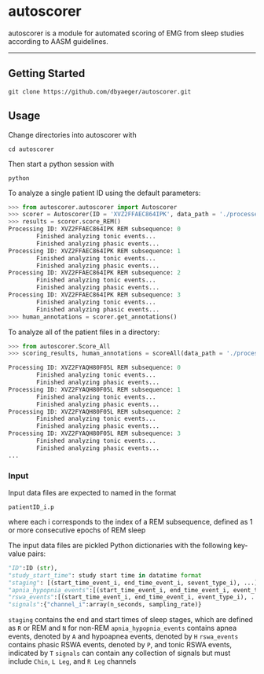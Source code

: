 # autoscorer
autoscorer is a module for automated scoring of EMG from sleep studies according to AASM guidelines.
___________________________________________________________________________________________________

## Getting Started

`git clone https://github.com/dbyaeger/autoscorer.git`

## Usage

Change directories into autoscorer with

`cd autoscorer`

Then start a python session with

`python`

To analyze a single patient ID using the default parameters:

```python
>>> from autoscorer.autoscorer import Autoscorer
>>> scorer = Autoscorer(ID = 'XVZ2FFAEC864IPK', data_path = './processed_data/processed')
>>> results = scorer.score_REM()
Processing ID: XVZ2FFAEC864IPK REM subsequence: 0
        Finished analyzing tonic events...
        Finished analyzing phasic events...
Processing ID: XVZ2FFAEC864IPK REM subsequence: 1
        Finished analyzing tonic events...
        Finished analyzing phasic events...
Processing ID: XVZ2FFAEC864IPK REM subsequence: 2
        Finished analyzing tonic events...
        Finished analyzing phasic events...
Processing ID: XVZ2FFAEC864IPK REM subsequence: 3
        Finished analyzing tonic events...
        Finished analyzing phasic events...
>>> human_annotations = scorer.get_annotations()
```

To analyze all of the patient files in a directory:

```python
>>> from autoscorer.Score_All
>>> scoring_results, human_annotations = scoreAll(data_path = './processed_data/processed')

Processing ID: XVZ2FYAQH80F05L REM subsequence: 0
        Finished analyzing tonic events...
        Finished analyzing phasic events...
Processing ID: XVZ2FYAQH80F05L REM subsequence: 1
        Finished analyzing tonic events...
        Finished analyzing phasic events...
Processing ID: XVZ2FYAQH80F05L REM subsequence: 2
        Finished analyzing tonic events...
        Finished analyzing phasic events...
Processing ID: XVZ2FYAQH80F05L REM subsequence: 3
        Finished analyzing tonic events...
        Finished analyzing phasic events...
...
```

### Input

Input data files are expected to named in the format

`patientID_i.p`

where each i corresponds to the index of a REM subsequence, defined as 1 or more consecutive epochs of REM sleep

The input data files are pickled Python dictionaries with the following key-value pairs:

```python
"ID":ID (str),
"study_start_time": study start time in datatime format
"staging": [(start_time_event_i, end_time_event_i, sevent_type_i), ...] (float, float, str)
"apnia_hypopnia_events":[(start_time_event_i, end_time_event_i, event_type_i), ...] (float, float, str)
"rswa_events":[(start_time_event_i, end_time_event_i, event_type_i), ...] (float, float, str)
"signals":{"channel_i":array(n_seconds, sampling_rate)}
```

`staging` contains the end and start times of sleep stages, which are defined as `R` or REM and `N` for non-REM
`apnia_hypopnia_events` contains apnea events, denoted by `A` and hypoapnea events, denoted by `H`
`rswa_events` contains phasic RSWA events, denoted by `P`, and tonic RSWA events, indicated by `T`
`signals` can contain any collection of signals but must include `Chin`, `L Leg`, and `R Leg` channels
